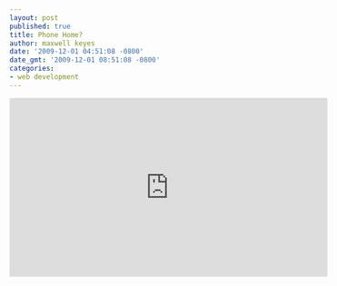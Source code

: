 ```yaml
---
layout: post
published: true
title: Phone Home?
author: maxwell keyes
date: '2009-12-01 04:51:08 -0800'
date_gmt: '2009-12-01 08:51:08 -0800'
categories:
- web development
---
```


<iframe width="560" height="315" src="https://www.youtube.com/embed/-KCj_Klp8aY"
  frameborder="0"
  allow="accelerometer; autoplay; encrypted-media; gyroscope; picture-in-picture"
  allowfullscreen></iframe>
